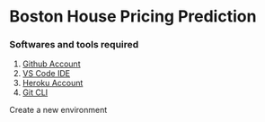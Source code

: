 # Boston House Pricing Prediction


### Softwares and tools required


1. [Github Account](https:github.com)
2. [VS Code IDE](https://code.visualstudio.com/)
3. [Heroku Account](https://www.heroku.com/)
4. [Git CLI](https://git-scm.com/book/en/v2/Getting-Started-The-Command-Line)

Create a new environment